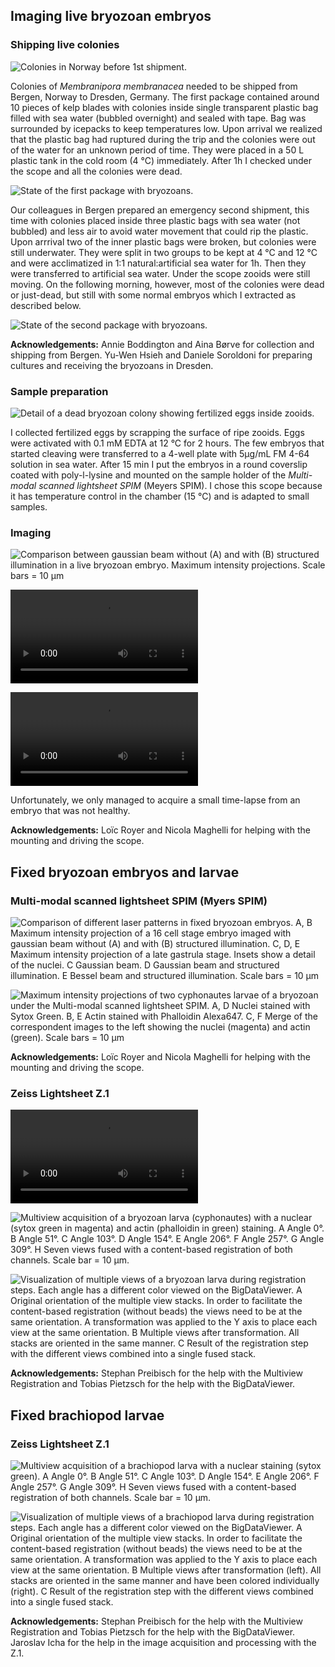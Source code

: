 ---
---
## Imaging live bryozoan embryos

### Shipping live colonies

![Colonies in Norway before 1st shipment.](Shipped_bryozoans.jpg
"Colonies in Norway before 1st shipment.")

Colonies of *Membranipora membranacea* needed to be shipped from Bergen,
Norway to Dresden, Germany. The first package contained around 10 pieces
of kelp blades with colonies inside single transparent plastic bag
filled with sea water (bubbled overnight) and sealed with tape. Bag was
surrounded by icepacks to keep temperatures low. Upon arrival we
realized that the plastic bag had ruptured during the trip and the
colonies were out of the water for an unknown period of time. They were
placed in a 50 L plastic tank in the cold room (4 °C) immediately. After
1h I checked under the scope and all the colonies were dead.

![State of the first package with bryozoans.](1stpack_bryo.jpg
"State of the first package with bryozoans.")

Our colleagues in Bergen prepared an emergency second shipment, this
time with colonies placed inside three plastic bags with sea water (not
bubbled) and less air to avoid water movement that could rip the
plastic. Upon arrrival two of the inner plastic bags were broken, but
colonies were still underwater. They were split in two groups to be kept
at 4 °C and 12 °C and were acclimatized in 1:1 natural:artificial sea
water for 1h. Then they were transferred to artificial sea water. Under
the scope zooids were still moving. On the following morning, however,
most of the colonies were dead or just-dead, but still with some normal
embryos which I extracted as described below.

![State of the second package with bryozoans.](2ndpack_bryo.jpg
"State of the second package with bryozoans.")

**Acknowledgements:** Annie Boddington and Aina Børve for collection and
shipping from Bergen. Yu-Wen Hsieh and Daniele Soroldoni for preparing
cultures and receiving the bryozoans in Dresden.

### Sample preparation

![Detail of a dead bryozoan colony showing fertilized eggs inside
zooids.](Bryo_zygotes_detail.jpg
"Detail of a dead bryozoan colony showing fertilized eggs inside zooids.")

I collected fertilized eggs by scrapping the surface of ripe zooids.
Eggs were activated with 0.1 mM EDTA at 12 °C for 2 hours. The few
embryos that started cleaving were transferred to a 4-well plate with
5µg/mL FM 4-64 solution in sea water. After 15 min I put the embryos in
a round coverslip coated with poly-l-lysine and mounted on the sample
holder of the *Multi-modal scanned lightsheet SPIM* (Meyers SPIM). I
chose this scope because it has temperature control in the chamber (15
°C) and is adapted to small samples.

<div style="clear:both;">

</div>

### Imaging

![Comparison between gaussian beam without (A) and with (B) structured
illumination in a live bryozoan embryo. Maximum intensity projections.
Scale bars = 10 µm](Fig_live_gauss_si.png
"Comparison between gaussian beam without (A) and with (B) structured illumination in a live bryozoan embryo. Maximum intensity projections. Scale bars = 10 µm")

![Slice-by-slice comparison between gaussian beam without (A) and with
(B) structured illumination in a live bryozoan embryo. Scale bars = 10
µm](Live_gauss_si.ogv
"Slice-by-slice comparison between gaussian beam without (A) and with (B) structured illumination in a live bryozoan embryo. Scale bars = 10 µm")

![Live bryozoan embryo under Scanned Lightsheet SPIM. 201 planes were
acquired every 10s for 48 timepoints and excited with 515 nm laser.
Z-stacks were focused with Fiji \> Time Lapse \> Gaussian-based stack
focuser.](Bryomov.ogv
"Live bryozoan embryo under Scanned Lightsheet SPIM. 201 planes were acquired every 10s for 48 timepoints and excited with 515 nm laser. Z-stacks were focused with Fiji \> Time Lapse \> Gaussian-based stack focuser.")

Unfortunately, we only managed to acquire a small time-lapse from an
embryo that was not healthy.

**Acknowledgements:** Loïc Royer and Nicola Maghelli for helping with
the mounting and driving the scope.

<div style="clear:both;">

</div>

## Fixed bryozoan embryos and larvae

### Multi-modal scanned lightsheet SPIM (Myers SPIM)

![Comparison of different laser patterns in fixed bryozoan embryos. A, B
Maximum intensity projection of a 16 cell stage embryo imaged with
gaussian beam without (A) and with (B) structured illumination. C, D, E
Maximum intensity projection of a late gastrula stage. Insets show a
detail of the nuclei. C Gaussian beam. D Gaussian beam and structured
illumination. E Bessel beam and structured illumination. Scale bars = 10
µm ](Fig_gauss_si_bessel.png
"Comparison of different laser patterns in fixed bryozoan embryos. A, B Maximum intensity projection of a 16 cell stage embryo imaged with gaussian beam without (A) and with (B) structured illumination. C, D, E Maximum intensity projection of a late gastrula stage. Insets show a detail of the nuclei. C Gaussian beam. D Gaussian beam and structured illumination. E Bessel beam and structured illumination. Scale bars = 10 µm ")

![Maximum intensity projections of two cyphonautes larvae of a bryozoan
under the Multi-modal scanned lightsheet SPIM. A, D Nuclei stained with
Sytox Green. B, E Actin stained with Phalloidin Alexa647. C, F Merge of
the correspondent images to the left showing the nuclei (magenta) and
actin (green). Scale bars = 10 µm ](Fig_cyphonautes_scanned.png
"Maximum intensity projections of two cyphonautes larvae of a bryozoan under the Multi-modal scanned lightsheet SPIM. A, D Nuclei stained with Sytox Green. B, E Actin stained with Phalloidin Alexa647. C, F Merge of the correspondent images to the left showing the nuclei (magenta) and actin (green). Scale bars = 10 µm ")

**Acknowledgements:** Loïc Royer and Nicola Maghelli for helping with
the mounting and driving the scope.

### Zeiss Lightsheet Z.1

![3D projection of a bryozoan larva. Image is the result of seven stacks
captured at different angles, registered and fused without using
beads.](3D_MOV_bryo_fused1.ogv
"3D projection of a bryozoan larva. Image is the result of seven stacks captured at different angles, registered and fused without using beads.")

![Multiview acquisition of a bryozoan larva (cyphonautes) with a nuclear
(sytox green in magenta) and actin (phalloidin in green) staining. A
Angle 0°. B Angle 51°. C Angle 103°. D Angle 154°. E Angle 206°. F Angle
257°. G Angle 309°. H Seven views fused with a content-based
registration of both channels. Scale bar = 10 µm.](Fig_bryo_7angles.png
"Multiview acquisition of a bryozoan larva (cyphonautes) with a nuclear (sytox green in magenta) and actin (phalloidin in green) staining. A Angle 0°. B Angle 51°. C Angle 103°. D Angle 154°. E Angle 206°. F Angle 257°. G Angle 309°. H Seven views fused with a content-based registration of both channels. Scale bar = 10 µm.")

![Visualization of multiple views of a bryozoan larva during
registration steps. Each angle has a different color viewed on the
BigDataViewer. A Original orientation of the multiple view stacks. In
order to facilitate the content-based registration (without beads) the
views need to be at the same orientation. A transformation was applied
to the Y axis to place each view at the same orientation. B Multiple
views after transformation. All stacks are oriented in the same manner.
C Result of the registration step with the different views combined into
a single fused stack. ](Fig_bryo_reg.png
"Visualization of multiple views of a bryozoan larva during registration steps. Each angle has a different color viewed on the BigDataViewer. A Original orientation of the multiple view stacks. In order to facilitate the content-based registration (without beads) the views need to be at the same orientation. A transformation was applied to the Y axis to place each view at the same orientation. B Multiple views after transformation. All stacks are oriented in the same manner. C Result of the registration step with the different views combined into a single fused stack. ")

**Acknowledgements:** Stephan Preibisch for the help with the Multiview
Registration and Tobias Pietzsch for the help with the BigDataViewer.

## Fixed brachiopod larvae

### Zeiss Lightsheet Z.1

![Multiview acquisition of a brachiopod larva with a nuclear staining
(sytox green). A Angle 0°. B Angle 51°. C Angle 103°. D Angle 154°. E
Angle 206°. F Angle 257°. G Angle 309°. H Seven views fused with a
content-based registration of both channels. Scale bar = 10
µm.](Fig_brach_7angles.png
"Multiview acquisition of a brachiopod larva with a nuclear staining (sytox green). A Angle 0°. B Angle 51°. C Angle 103°. D Angle 154°. E Angle 206°. F Angle 257°. G Angle 309°. H Seven views fused with a content-based registration of both channels. Scale bar = 10 µm.")

![Visualization of multiple views of a brachiopod larva during
registration steps. Each angle has a different color viewed on the
BigDataViewer. A Original orientation of the multiple view stacks. In
order to facilitate the content-based registration (without beads) the
views need to be at the same orientation. A transformation was applied
to the Y axis to place each view at the same orientation. B Multiple
views after transformation (left). All stacks are oriented in the same
manner and have been colored individually (right). C Result of the
registration step with the different views combined into a single fused
stack.](Fig_brach_reg.png
"Visualization of multiple views of a brachiopod larva during registration steps. Each angle has a different color viewed on the BigDataViewer. A Original orientation of the multiple view stacks. In order to facilitate the content-based registration (without beads) the views need to be at the same orientation. A transformation was applied to the Y axis to place each view at the same orientation. B Multiple views after transformation (left). All stacks are oriented in the same manner and have been colored individually (right). C Result of the registration step with the different views combined into a single fused stack.")

**Acknowledgements:** Stephan Preibisch for the help with the Multiview
Registration and Tobias Pietzsch for the help with the BigDataViewer.
Jaroslav Icha for the help in the image acquisition and processing with
the Z.1.
